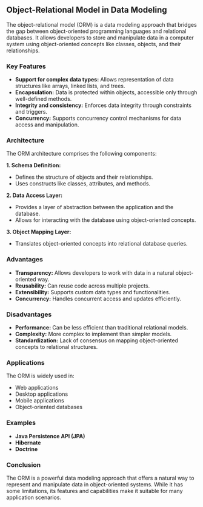 ## Object-Relational Model in Data Modeling

The object-relational model (ORM) is a data modeling approach that bridges the gap between object-oriented programming languages and relational databases. It allows developers to store and manipulate data in a computer system using object-oriented concepts like classes, objects, and their relationships.


### Key Features

- **Support for complex data types:** Allows representation of data structures like arrays, linked lists, and trees.
- **Encapsulation:** Data is protected within objects, accessible only through well-defined methods.
- **Integrity and consistency:** Enforces data integrity through constraints and triggers.
- **Concurrency:** Supports concurrency control mechanisms for data access and manipulation.


### Architecture

The ORM architecture comprises the following components:

**1. Schema Definition:**
- Defines the structure of objects and their relationships.
- Uses constructs like classes, attributes, and methods.


**2. Data Access Layer:**
- Provides a layer of abstraction between the application and the database.
- Allows for interacting with the database using object-oriented concepts.


**3. Object Mapping Layer:**
- Translates object-oriented concepts into relational database queries.


### Advantages

- **Transparency:** Allows developers to work with data in a natural object-oriented way.
- **Reusability:** Can reuse code across multiple projects.
- **Extensibility:** Supports custom data types and functionalities.
- **Concurrency:** Handles concurrent access and updates efficiently.


### Disadvantages

- **Performance:** Can be less efficient than traditional relational models.
- **Complexity:** More complex to implement than simpler models.
- **Standardization:** Lack of consensus on mapping object-oriented concepts to relational structures.


### Applications

The ORM is widely used in:

- Web applications
- Desktop applications
- Mobile applications
- Object-oriented databases


### Examples

- **Java Persistence API (JPA)**
- **Hibernate**
- **Doctrine**


### Conclusion

The ORM is a powerful data modeling approach that offers a natural way to represent and manipulate data in object-oriented systems. While it has some limitations, its features and capabilities make it suitable for many application scenarios.